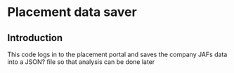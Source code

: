 # Placement data saver

## Introduction

This code logs in to the placement portal and saves the company JAFs data into a JSON? file so that analysis can be done later

